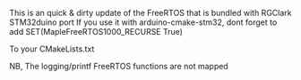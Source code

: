 This is an quick & dirty update of the FreeRTOS that is bundled with RGClark STM32duino port
If you use it with arduino-cmake-stm32, dont forget to add 
SET(MapleFreeRTOS1000_RECURSE True)

To your CMakeLists.txt

NB, The logging/printf FreeRTOS functions are not mapped
